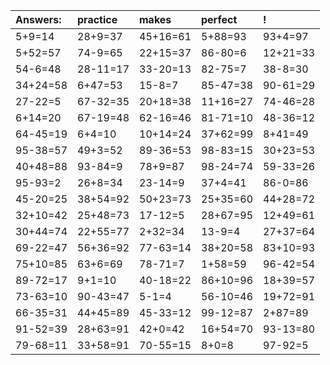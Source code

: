 | Answers: | practice | makes | perfect | ! |
| :--- | :--- | :--- | :--- | :--- |
| 5+9=14 | 28+9=37 | 45+16=61 | 5+88=93 | 93+4=97 | 
| 5+52=57 | 74-9=65 | 22+15=37 | 86-80=6 | 12+21=33 | 
| 54-6=48 | 28-11=17 | 33-20=13 | 82-75=7 | 38-8=30 | 
| 34+24=58 | 6+47=53 | 15-8=7 | 85-47=38 | 90-61=29 | 
| 27-22=5 | 67-32=35 | 20+18=38 | 11+16=27 | 74-46=28 | 
| 6+14=20 | 67-19=48 | 62-16=46 | 81-71=10 | 48-36=12 | 
| 64-45=19 | 6+4=10 | 10+14=24 | 37+62=99 | 8+41=49 | 
| 95-38=57 | 49+3=52 | 89-36=53 | 98-83=15 | 30+23=53 | 
| 40+48=88 | 93-84=9 | 78+9=87 | 98-24=74 | 59-33=26 | 
| 95-93=2 | 26+8=34 | 23-14=9 | 37+4=41 | 86-0=86 | 
| 45-20=25 | 38+54=92 | 50+23=73 | 25+35=60 | 44+28=72 | 
| 32+10=42 | 25+48=73 | 17-12=5 | 28+67=95 | 12+49=61 | 
| 30+44=74 | 22+55=77 | 2+32=34 | 13-9=4 | 27+37=64 | 
| 69-22=47 | 56+36=92 | 77-63=14 | 38+20=58 | 83+10=93 | 
| 75+10=85 | 63+6=69 | 78-71=7 | 1+58=59 | 96-42=54 | 
| 89-72=17 | 9+1=10 | 40-18=22 | 86+10=96 | 18+39=57 | 
| 73-63=10 | 90-43=47 | 5-1=4 | 56-10=46 | 19+72=91 | 
| 66-35=31 | 44+45=89 | 45-33=12 | 99-12=87 | 2+87=89 | 
| 91-52=39 | 28+63=91 | 42+0=42 | 16+54=70 | 93-13=80 | 
| 79-68=11 | 33+58=91 | 70-55=15 | 8+0=8 | 97-92=5 | 
